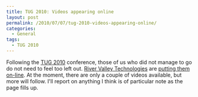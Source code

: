 ```yaml
---
title: TUG 2010: Videos appearing online
layout: post
permalink: /2010/07/07/tug-2010-videos-appearing-online/
categories:
  - General
tags:
  - TUG 2010
---
```

Following the [TUG 2010](https://tug.org/tug2010/) conference, those of us who did not manage to go do not need to feel too left out. [River Valley Technologies](http://river-valley.com/) are [putting them on-line](http://river-valley.zeeba.tv/conferences/tug-2010). At the moment, there are only a couple of videos available, but more will follow. I'll report on anything I think is of particular note as the page fills up.

